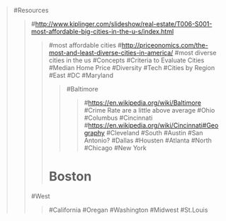 >#Resources
>>#http://www.kiplinger.com/slideshow/real-estate/T006-S001-most-affordable-big-cities-in-the-u-s/index.html
>>>#most affordable cities
>>#http://priceonomics.com/the-most-and-least-diverse-cities-in-america/
>>>#most diverse cities in the us
>#Concepts
>>#Criteria to Evaluate Cities
>>>#Median Home Price
>>>#Diversity
>>>#Tech
>#Cities by Region
>>#East
>>>#DC
>>>#Maryland
>>>>#Baltimore
>>>>>#https://en.wikipedia.org/wiki/Baltimore
>>>>>#Crime Rate are a little above average
>>>#Ohio
>>>>#Columbus
>>>>#Cincinnati
>>>>>#https://en.wikipedia.org/wiki/Cincinnati#Geography
>>>>#Cleveland
>>#South
>>>#Austin
>>>#San Antonio?
>>>#Dallas
>>>#Housten
>>>#Atlanta
>>#North
>>>#Chicago
>>>#New York
>>># Boston
>>#West
>>>#California
>>>#Oregan
>>>#Washington
>>#Midwest
>>>#St.Louis
